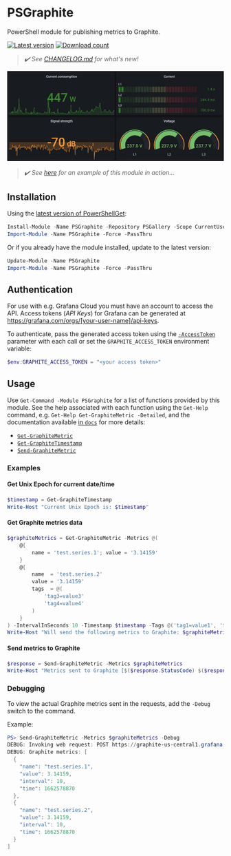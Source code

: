 # PSGraphite

PowerShell module for publishing metrics to Graphite.

[![Latest version](https://img.shields.io/powershellgallery/v/PSGraphite?style=flat&color=blue&label=Latest%20version)](https://www.powershellgallery.com/packages/PSGraphite) [![Download count](https://img.shields.io/powershellgallery/dt/PSGraphite?style=flat&color=green&label=Download%20count)](https://www.powershellgallery.com/packages/PSGraphite)

> _:heavy_check_mark: See [CHANGELOG.md](CHANGELOG.md) for what's new!_

![Grafana](docs/resources/grafana.png)

> _:heavy_check_mark: See [here](https://github.com/stefanes/tibber-pulse) for an example of this module in action..._

## Installation

Using the [latest version of PowerShellGet](https://www.powershellgallery.com/packages/PowerShellGet):

```powershell
Install-Module -Name PSGraphite -Repository PSGallery -Scope CurrentUser -Force -PassThru
Import-Module -Name PSGraphite -Force -PassThru
```

Or if you already have the module installed, update to the latest version:

```powershell
Update-Module -Name PSGraphite
Import-Module -Name PSGraphite -Force -PassThru
```

## Authentication

For use with e.g. Grafana Cloud you must have an account to access the API. Access tokens (_API Keys_) for Grafana can be generated at <https://grafana.com/orgs/[your-user-name]/api-keys>.

To authenticate, pass the generated access token using the [`-AccessToken`](docs/functions/Send-GraphiteMetric.md#-accesstoken) parameter with each call or set the `GRAPHITE_ACCESS_TOKEN` environment variable:

```powershell
$env:GRAPHITE_ACCESS_TOKEN = "<your access token>"
```

## Usage

Use `Get-Command -Module PSGraphite` for a list of functions provided by this module. See the help associated with each function using the `Get-Help` command, e.g. `Get-Help Get-GraphiteMetric -Detailed`, and the documentation available [in `docs`](docs/functions/) for more details:

- [`Get-GraphiteMetric`](docs/functions/Get-GraphiteMetric.md)
- [`Get-GraphiteTimestamp`](docs/functions/Get-GraphiteTimestamp.md)
- [`Send-GraphiteMetric`](docs/functions/Send-GraphiteMetric.md)

### Examples

#### Get Unix Epoch for current date/time

```powershell
$timestamp = Get-GraphiteTimestamp
Write-Host "Current Unix Epoch is: $timestamp"
```

#### Get Graphite metrics data

```powershell
$graphiteMetrics = Get-GraphiteMetric -Metrics @(
    @{
        name = 'test.series.1'; value = '3.14159'
    }
    @{
        name  = 'test.series.2'
        value = '3.14159'
        tags  = @(
            'tag3=value3'
            'tag4=value4'
        )
    }
) -IntervalInSeconds 10 -Timestamp $timestamp -Tags @('tag1=value1', 'tag2=value2')
Write-Host "Will send the following metrics to Graphite: $graphiteMetrics"
```

#### Send metrics to Graphite

```powershell
$response = Send-GraphiteMetric -Metrics $graphiteMetrics
Write-Host "Metrics sent to Graphite [$($response.StatusCode) $($response.StatusDescription)]: $($response.Content | ConvertFrom-Json | Select Invalid, Published)"
```

### Debugging

To view the actual Graphite metrics sent in the requests, add the `-Debug` switch to the command.

Example:

```powershell
PS> Send-GraphiteMetric -Metrics $graphiteMetrics -Debug
DEBUG: Invoking web request: POST https://graphite-us-central1.grafana.net/metrics
DEBUG: Graphite metrics: [
  {
    "name": "test.series.1",
    "value": 3.14159,
    "interval": 10,
    "time": 1662578870
  },
  {
    "name": "test.series.2",
    "value": 3.14159,
    "interval": 10,
    "time": 1662578870
  }
]
```
